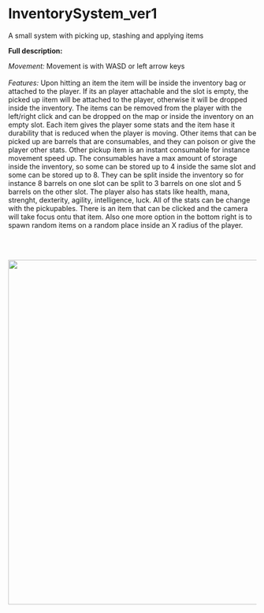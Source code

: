 # InventorySystem_ver1
A small system with picking up, stashing and applying items

<b>Full description:</b>

<i>Movement:</i>
Movement is with WASD or left arrow keys
<br></br>
<i>Features:</i>
Upon hitting an item the item will be inside the inventory bag or attached to the player. If its an player attachable and the slot is empty, the picked up iitem will be attached to the player, otherwise it will be dropped inside the inventory. The items can be removed from the player with the left/right click and can be dropped on the map or inside the inventory on an empty slot. Each item gives the player some stats and the item hase it durability that is reduced when the player is moving. Other items that can be picked up are barrels that are consumables, and they can poison or give the player other stats. Other pickup item is an instant consumable for instance movement speed up. The consumables have a max amount of storage inside the inventory, so some can be stored up to 4 inside the same slot and some can be stored up to 8. They can be split inside the inventory so for instance 8 barrels on one slot can be split to 3 barrels on one slot and 5 barrels on the other slot. The player also has stats like health, mana, strenght, dexterity, agility, intelligence, luck. All of the stats can be change with the pickupables. There is an item that can be clicked and the camera will take focus ontu that item. Also one more option in the bottom right is to spawn random items on a random place inside an X radius of the player. 

<br></br>

<div align = "center">
<img src = "https://github.com/user-attachments/assets/a2c14758-3d49-4e4f-ba70-f36f6473aaab" width = "700px">
<img src = "https://github.com/user-attachments/assets/a72e9d7a-4bf2-4952-9121-0fca9105c695)
<img src = "https://github.com/user-attachments/assets/e7732ccf-3a9a-4b07-8117-1a2a9185fa91)
<img src = "https://github.com/user-attachments/assets/ecf9788f-a35e-46c5-b37c-af8a139b5e03)
<img src = "https://github.com/user-attachments/assets/092c2096-1fcd-49a7-9017-c7abda336c21)
<img src = "https://github.com/user-attachments/assets/04203348-8eaa-43ff-ba04-1a45a199e7c3)
<img src = "https://github.com/user-attachments/assets/b8729845-5859-4542-8854-a483610954bc)
<img src = "https://github.com/user-attachments/assets/6b39cdf1-46cc-44da-ae09-9eb0022bb9d2)
<img src = "https://github.com/user-attachments/assets/07991d21-7f0c-4f6b-861d-018a58fe0845)
<img src = "https://github.com/user-attachments/assets/78e28e84-7455-41ef-8cb6-3f2f6bbf7af6)
</div>
